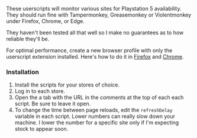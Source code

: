 These userscripts will monitor various sites for Playstation 5 availability. They should run fine with Tampermonkey, Greasemonkey or Violentmonkey under Firefox, Chrome, or Edge.

They haven't been tested all that well so I make no guarantees as to how reliable they'll be.

For optimal performance, create a new browser profile with only the userscript extension installed. Here's how to do it in [Firefox](https://developer.mozilla.org/en-US/docs/Mozilla/Firefox/Multiple_profiles) and [Chrome](https://support.google.com/chrome/answer/2364824).

### Installation

1. Install the scripts for your stores of choice.
2. Log in to each store.
3. Open the a tab with the URL in the comments at the top of each each script. Be sure to leave it open.
4. To change the time between page reloads, edit the `refreshDelay` variable in each script. Lower numbers can really slow down your machine. I lower the number for a specific site only if I'm expecting stock to appear soon.
